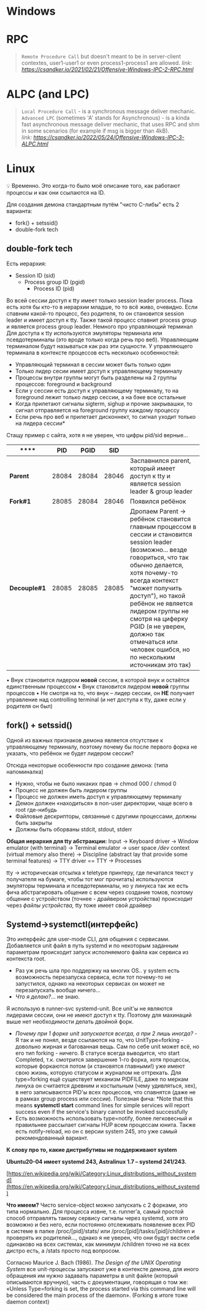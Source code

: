 # Windows

# RPC
> `Remote Procedure Call` but doesn't meant to be in server-client contextes, user1-user1 or even process1-process1 are allowed.
> *link: https://csandker.io/2021/02/21/Offensive-Windows-IPC-2-RPC.html*

# ALPC (and LPC)
> `Local Procedure Call` - is a synchronous message deliver mechanic. <br>
> `Advanced LPC` (sometimes 'A' stands for Asynchronous) - is a kinda fast asynchronous message deliver mechanic, that uses RPC and shm in some scenarios (for example if msg is bigger than 4kB). <br>
> *link: https://csandker.io/2022/05/24/Offensive-Windows-IPC-3-ALPC.html*
# Linux
💡 Временно. Это когда-то было моё описание того, как работают процессы и как они ссылаются на ID.

Для создания демона стандартным путём "чисто C-либы" есть 2 варианта:
- fork() + setssid()
- double-fork tech

## double-fork tech
Есть иерархия:
- Session ID (sid)
    - Process group ID (pgid)
        - Process ID (pid)

Во всей сессии доступ к tty имеет только session leader process. Пока есть хотя бы кто-то в иерархии младше, то то всё живо, очевидно.
Если спавним какой-то процесс, без родителя, то он становится session leader и имеет доступ к tty. Также такой процесс спавнит process group и является process group leader.
Немного про управляющий терминал
Для доступа к tty используются эмуляторы терминала или псевдотерминалы (это вроде только когда речь про веб). Управляющим терминалом будут называться как раз эти сущности. У управляющего терминала в контексте процессов есть несколько особенностей:
- Управляющий терминал в сессии может быть только один
- Только лидер сесии имеет доступ к управляющему терминалу
- Процессы внутри группы могут быть разделены на 2 группы процессов: foreground и background
- Если у сессии есть доступ к управляющему терминалу, то на foreground лежит только лидер сессии, а на бэке все остальные
- Когда прилетают сигналы sigterm, sighup и прочие закрывашки, то сигнал отправляется на foreground группу каждому процессу
- Если речь про веб и прилетает дисконнект, то сигнал уходит только на лидера сессии*

Стащу пример с сайта, хотя я не уверен, что цифры pid/sid верные...

| ****           | PID   | PGID  | SID   |                                                                                                                                                                                                                                                                                                                                                                                 |
| -------------- | ----- | ----- | ----- | ------------------------------------------------------------------------------------------------------------------------------------------------------------------------------------------------------------------------------------------------------------------------------------------------------------------------------------------------------------------------------- |
| **Parent**     | 28084 | 28084 | 28046 | Заспавнился parent, который имеет доступ к tty и является session leader & group leader                                                                                                                                                                                                                                                                                         |
| **Fork#1**     | 28085 | 28084 | 28046 | Появился ребёнок                                                                                                                                                                                                                                                                                                                                                                |
| **Decouple#1** | 28085 | 28085 | 28085 | Дропаем Parent -> ребёнок становится главным процессом в сессии и становится session leader (возможно... везде говориться, что так обычно делается, хотя почему-то всегда контекст "может получить доступ"), но такой ребёнок не является лидером группы не смотря на циферку PGID (я не уверен, должно так отмечаться или человек ошибся, но по нескольким источникам это так) |
• Внук становится лидером **новой** сессии, в которой внук и остаётся единственным процессом
• Внук становится лидером **новой** группы процессов
• Не смотря на то, что внук – лидер сессии, он **НЕ** получает управление над controlling terminal (и нет доступа к tty, даже если у родителя он был)
## fork() + setssid()
Одной из важных признаков демона является отсутствие к управляющему терминалу, поэтому почему бы после первого форка не указать, что ребёнок не будет лидером сессии?

Отсюда некоторые особенности про создание демона: (типа напоминалка)
- Нужно, чтобы не было никаких прав -> chmod 000 / chmod 0
- Процесс не должен быть лидером группы
- Процесс не должен иметь доступ к управляющему терминалу
- Демон должен «находиться» в non-user директории, чаще всего в root где-нибудь
- Файловые дескрипторы, связанные с другими процессами, должны быть закрыты
- Должны быть оборваны stdcit, stdout, stderr

**Общая иерархия для tty абстракции:**
Input -> Keyboard driver -> Window emulator (with terminal) -> Terminal emulator -> user space */dev* context (virtual memory also there) -> Discipline (abstract lay that provide some terminal features) -> TTY driver == TTY -> Processes

tty -> историческая отсылка к teletype принтеру, где печатался текст у получателя на бумаге, чтобы тот мог прочитать) используются эмуляторы терминала и псевдотерминалы, но у линукса так же есть фича абстрагировать общение с всем через создание томов, поэтому общение с устройством (точнее - драйвером устройства) происходит через *файлы устройства,* tty тоже имеет свой драйвер

## Systemd->systemctl(интерфейс)
Это интерфейс для user-mode CLI, для общения с сервисами. Добавляется unit файл в путь systemd и по некоторым заданным параметрам происходит запуск исполняемого файла как сервиса из контекста root.

- Раз уж речь шла про поддержку на многих OS.. у system есть возможность перезапуска сервиса, если тот почему-то не запустился, однако на некоторых сервисах он может не перезапускать вообще ничего…
- *Что я делаю?*... не знаю.

Я использую в runner-svc systemd-unit. Все unit'ы не являются лидерами сессии, они не имеют доступ к tty. Поэтому для махинаций выше нет необходимости делать двойной форк.

- *Почему при 1 форке unit запускается всегда, а при 2 лишь иногда?* - Я так и не понял, везде ссылаются на то, что UnitType=forking - довольно жирная и багованная вещь. Сам по себе unit может всё, но его тип forking - ничего. В статусе всегда выводится, что start Completed, т.к. смотрится завершение 1-го форка, хотя процессы, которые форкаются потом (и становятся главными!) уже имеют свою жизнь, которую статусом и журналом не оттрекать. Для type=forking ещё существует механизм PIDFILE, даже по меркам линуха он считается древним и костыльным (чему удивляться, хех), в него записываются PID'ы всех процессов, что спавнятся (даже не в рамках group process или сессии). Полезная фича: *Note that this means **systemctl start** command lines for simple services will report success even if the service's binary cannot be invoked successfully
- Есть возможность использовать type=notify, более легковесный и правильнее рассылает сигналы HUP всем процессам юнита. Также есть notify-reload, но он с версии system 245, это уже самый рекомендованный вариант.

**К слову про то, какие дистрибутивы не поддерживают system**

**Ubuntu20-04 имеет systemd 243, Astralinux 1.7 – systemd 241/243.**

[https://en.wikipedia.org/wiki/Category:Linux_distributions_without_systemd](https://en.wikipedia.org/wiki/Category:Linux_distributions_without_systemd)

**Что имеем?** Чисто service-object можно запускать с 2 форками, это типа нормально. Для процесса извне, т.е. runner’а, самый простой способ отправлять такому сервису сигналы через systemd, хотя это возможно и без него, если постоянно отслеживать появление всех PID в системе в папке /proc/[pid]/stats/ или /proc/[pid]/tasks/[pid]/children и проверять их родителей…, однако я не уверен, что они будут вести себя одинаково на всех системах, как минимум /children точно не на всех дистро есть, а /stats просто под вопросом.

Согласно Maurice J. Bach (1986). *The Design of the UNIX Operating System* все unit-процессы запускают уже в контексте демона, для иного обращения им нужно задавать параметры в unit файле (который описываются вручную), часть с документации, говорящая о том же: «Unless Type=forking is set, the process started via this command line will be considered the main process of the daemon». (Forking в итоге тоже daemon context)